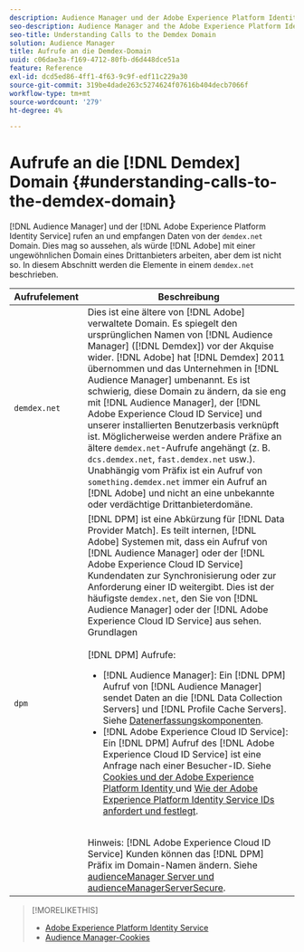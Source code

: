 ```yaml
---
description: Audience Manager und der Adobe Experience Platform Identity Service rufen Daten von der Domain demdex.net auf und empfangen diese. Dies mag so aussehen, als ob Adobe mit einer ungewöhnlichen Domain eines Drittanbieters funktioniert, aber das ist nicht der Fall. In diesem Abschnitt werden die Elemente in einem demdex.net-Aufruf beschrieben.
seo-description: Audience Manager and the Adobe Experience Platform Identity Service make calls to and receive data from the demdex.net domain. This may seem like Adobe is working with an unusual third-party domain, but this is not the case. This section describes the elements in a demdex.net call.
seo-title: Understanding Calls to the Demdex Domain
solution: Audience Manager
title: Aufrufe an die Demdex-Domain
uuid: c06dae3a-f169-4712-80fb-d6d448dce51a
feature: Reference
exl-id: dcd5ed86-4ff1-4f63-9c9f-edf11c229a30
source-git-commit: 319be4dade263c5274624f07616b404decb7066f
workflow-type: tm+mt
source-wordcount: '279'
ht-degree: 4%

---
```


# Aufrufe an die [!DNL Demdex] Domain {#understanding-calls-to-the-demdex-domain}

[!DNL Audience Manager] und der [!DNL Adobe Experience Platform Identity Service] rufen an und empfangen Daten von der `demdex.net` Domain. Dies mag so aussehen, als würde [!DNL Adobe] mit einer ungewöhnlichen Domain eines Drittanbieters arbeiten, aber dem ist nicht so. In diesem Abschnitt werden die Elemente in einem `demdex.net` beschrieben.

| Aufrufelement | Beschreibung |
|---|---|
| `demdex.net` | Dies ist eine ältere von [!DNL Adobe] verwaltete Domain. Es spiegelt den ursprünglichen Namen von [!DNL Audience Manager] ([!DNL Demdex]) vor der Akquise wider. [!DNL Adobe] hat [!DNL Demdex] 2011 übernommen und das Unternehmen in [!DNL Audience Manager] umbenannt. Es ist schwierig, diese Domain zu ändern, da sie eng mit [!DNL Audience Manager], der [!DNL Adobe Experience Cloud ID Service] und unserer installierten Benutzerbasis verknüpft ist. Möglicherweise werden andere Präfixe an ältere `demdex.net`-Aufrufe angehängt (z. B. `dcs.demdex.net`, `fast.demdex.net` usw.). Unabhängig vom Präfix ist ein Aufruf von `something.demdex.net` immer ein Aufruf an [!DNL Adobe] und nicht an eine unbekannte oder verdächtige Drittanbieterdomäne. |
| `dpm` | [!DNL DPM] ist eine Abkürzung für [!DNL Data Provider Match]. Es teilt internen, [!DNL Adobe] Systemen mit, dass ein Aufruf von [!DNL Audience Manager] oder der [!DNL Adobe Experience Cloud ID Service] Kundendaten zur Synchronisierung oder zur Anforderung einer ID weitergibt. Dies ist der häufigste `demdex.net`, den Sie von [!DNL Audience Manager] oder der [!DNL Adobe Experience Cloud ID Service] aus sehen. Grundlagen <br><br>[!DNL DPM] Aufrufe: <ul><li>[!DNL Audience Manager]: Ein [!DNL DPM] Aufruf von [!DNL Audience Manager] sendet Daten an die [!DNL Data Collection Servers] und [!DNL Profile Cache Servers]. Siehe [Datenerfassungskomponenten](../reference/system-components/components-data-collection.md).</li><li>[!DNL Adobe Experience Cloud ID Service]: Ein [!DNL DPM] Aufruf des [!DNL Adobe Experience Cloud ID Service] ist eine Anfrage nach einer Besucher-ID. Siehe [Cookies und der Adobe Experience Platform Identity ](https://experienceleague.adobe.com/docs/id-service/using/intro/cookies.html) und [Wie der Adobe Experience Platform Identity Service IDs anfordert und festlegt](https://experienceleague.adobe.com/docs/id-service/using/intro/id-request.html).</li></ul><br>Hinweis: [!DNL Adobe Experience Cloud ID Service] Kunden können das [!DNL DPM] Präfix im Domain-Namen ändern. Siehe [audienceManager Server und audienceManagerServerSecure](https://experienceleague.adobe.com/docs/id-service/using/id-service-api/configurations/subdomain-config.html). |

>[!MORELIKETHIS]
>
>* [Adobe Experience Platform Identity Service](https://experienceleague.adobe.com/docs/id-service/using/home.html)
>* [Audience Manager-Cookies](https://experienceleague.adobe.com/docs/core-services/interface/ec-cookies/cookies-am.html)
